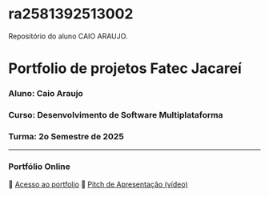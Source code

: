 # ra2581392513002
Repositório do aluno CAIO ARAUJO.

# Portfolio de projetos Fatec Jacareí
### Aluno: Caio Araujo
### Curso: Desenvolvimento de Software Multiplataforma
### Turma: 2o Semestre de 2025

---

### Portfólio Online
🔗 [Acesso ao portfolio](https://fatec-jacarei-dsm-portfolio.github.io/ra2581392513002/)
🎤 [Pitch de Apresentação (vídeo)](https://youtu.be/sGjIR3JcGXs)
 
